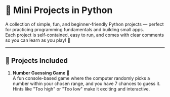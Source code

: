 # 🐍 Mini Projects in Python

A collection of simple, fun, and beginner-friendly Python projects — perfect for practicing programming fundamentals and building small apps.  
Each project is self-contained, easy to run, and comes with clear comments so you can learn as you play! 🚀

---

## 📂 Projects Included

1. **Number Guessing Game** 🎯  
   A fun console-based game where the computer randomly picks a number within your chosen range, and you have 7 chances to guess it.  
   Hints like "Too high" or "Too low" make it exciting and interactive.

